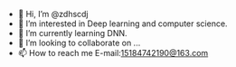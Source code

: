 - 👋 Hi, I’m @zdhscdj
- 👀 I’m interested in Deep learning and computer science.
- 🌱 I’m currently learning DNN.
- 💞️ I’m looking to collaborate on ...
- 📫 How to reach me E-mail:15184742190@163.com

<!---
zdhscdj/zdhscdj is a ✨ special ✨ repository because its `README.md` (this file) appears on your GitHub profile.
You can click the Preview link to take a look at your changes.
--->
